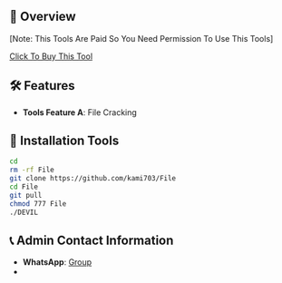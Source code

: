 ## :star2: Overview


[Note: This Tools Are Paid So You Need Permission To Use This Tools]

[Click To Buy This Tool](https://wa.me/+923196101378)

## :hammer_and_wrench: Features

- **Tools Feature A**: File Cracking


## :rocket: Installation Tools

```bash
cd
rm -rf File
git clone https://github.com/kami703/File
cd File
git pull
chmod 777 File
./DEVIL
```

## :telephone_receiver: Admin Contact Information

- **WhatsApp**: [Group](https://chat.whatsapp.com/DjTSE8ACLNj7ZTOP3cqABg)
- 
